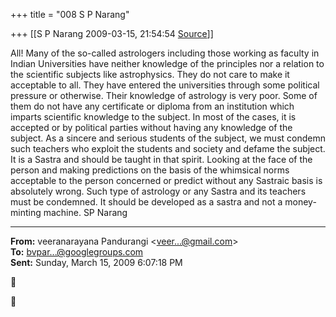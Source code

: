 +++
title = "008 S P Narang"

+++
[[S P Narang	2009-03-15, 21:54:54 [Source](https://groups.google.com/g/bvparishat/c/8FeD9h2arcc)]]



All! Many of the so-called astrologers including those working as faculty in Indian Universities have neither knowledge of the principles nor a relation to the scientific subjects like astrophysics. They do not care to make it acceptable to all. They have entered the universities through some political pressure or otherwise. Their knowledge of astrology is very poor. Some of them do not have any certificate or diploma from an institution which imparts scientific knowledge to the subject. In most of the cases, it is accepted or by political parties without having any knowledge of the subject. As a sincere and serious students of the subject, we must condemn such teachers who exploit the students and society and defame the subject. It is a Sastra and should be taught in that spirit. Looking at the face of the person and making predictions on the basis of the whimsical norms acceptable to the person concerned or predict without any Sastraic basis is absolutely wrong. Such type of astrology or any Sastra and its teachers must be condemned. It should be developed as a sastra and not a money-minting machine. SP Narang  
  

  

------------------------------------------------------------------------

**From:** veeranarayana Pandurangi \<[veer...@gmail.com]()\>  
**To:** [bvpar...@googlegroups.com]()  
**Sent:** Sunday, March 15, 2009 6:07:18 PM





